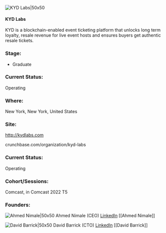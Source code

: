 

![KYD Labs|50x50](https://apimg.techstars.com/connect/images/image_files/630507ff7ebc2d000a2a4bb0/original/Kyd_Labs.png)

#### KYD Labs
KYD is a blockchain-enabled event ticketing platform that unlocks long term loyalty, resale revenue for live event hosts and ensures buyers get authentic resale tickets.

### Stage: 
 - Graduate 

### Current Status: 
Operating

### Where:
New York, New York, United States

### Site:
http://kydlabs.com



crunchbase.com/organization/kyd-labs

### Current Status: 
Operating

### Cohort/Sessions: 
Comcast, in Comcast 2022 T5

### Founders: 

![Ahmed Nimale|50x50](https://www.f6s.com/content-resource/profiles/3126548_th2.jpg) Ahmed Nimale (CEO) [LinkedIn](https://linkedin.com/in/ahmednimale) [[Ahmed Nimale]]

![David Barrick|50x50](https://www.f6s.com/content-resource/profiles/3124639_th2.jpg) David Barrick (CTO) [LinkedIn](https://linkedin.com/in/davidbarrick) [[David Barrick]]


